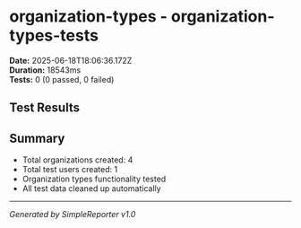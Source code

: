 # organization-types - organization-types-tests

**Date:** 2025-06-18T18:06:36.172Z  
**Duration:** 18543ms  
**Tests:** 0 (0 passed, 0 failed)

## Test Results



## Summary

- Total organizations created: 4
- Total test users created: 1
- Organization types functionality tested
- All test data cleaned up automatically

---
*Generated by SimpleReporter v1.0*
